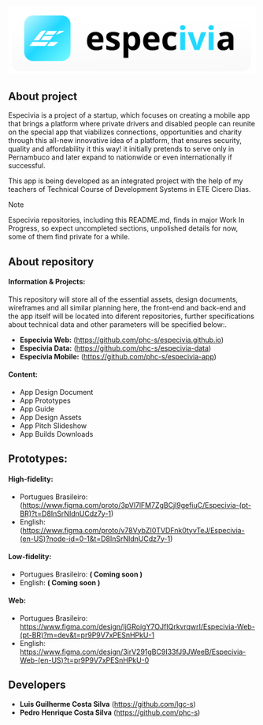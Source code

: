 ![image](svg/banner.svg)

## About project

Especivia is a project of a startup, which focuses on creating a mobile app that brings a platform where private drivers and disabled people can reunite on the special app that viabilizes connections, opportunities and charity through this all-new innovative idea of a platform, that ensures security, quality and affordability it this way! it initially pretends to serve only in Pernambuco and later expand to nationwide or even internationally if successful.

This app is being developed as an integrated project with the help of my teachers of Technical Course of Development Systems in ETE Cicero Dias.

>[!NOTE]
> Especivia repositories, including this README.md, finds in major Work In Progress, so expect uncompleted sections, unpolished details for now, some of them find private for a while.

## About repository

#### Information & Projects: 

This repository will store all of the essential assets, design documents, wireframes and all similar planning here, the front-end and back-end and the app itself will be located into diferent repositories, further specifications about technical data and other parameters will be specified below:.

+ **Especivia Web:** (https://github.com/phc-s/especivia.github.io)
+ **Especivia Data:** (https://github.com/phc-s/especivia-data)
+ **Especivia Mobile:** (https://github.com/phc-s/especivia-app)

#### Content:
+ App Design Document
+ App Prototypes
+ App Guide
+ App Design Assets
+ App Pitch Slideshow
+ App Builds Downloads

## Prototypes: 

#### High-fidelity:
+ Portugues Brasileiro: (https://www.figma.com/proto/3pVl7lFM7ZgBCjl9gefiuC/Especivia-(pt-BR)?t=D8InSrNIdnUCdz7y-1)
+ English: (https://www.figma.com/proto/v78VybZI0TVDFnk0tyvTeJ/Especivia-(en-US)?node-id=0-1&t=D8InSrNIdnUCdz7y-1)
#### Low-fidelity:
+ Portugues Brasileiro: **( Coming soon )**
+ English: **( Coming soon )**
#### Web:
+ Portugues Brasileiro: https://www.figma.com/design/IjGRoigY7OJfIQrkvrqwrI/Especivia-Web-(pt-BR)?m=dev&t=pr9P9V7xPESnHPkU-1
+ English: https://www.figma.com/design/3irV291gBC9I33fJ9JWeeB/Especivia-Web-(en-US)?t=pr9P9V7xPESnHPkU-0

## Developers

- **Luis Guilherme Costa Silva** (https://github.com/lgc-s)
- **Pedro Henrique Costa Silva** (https://github.com/phc-s) 
